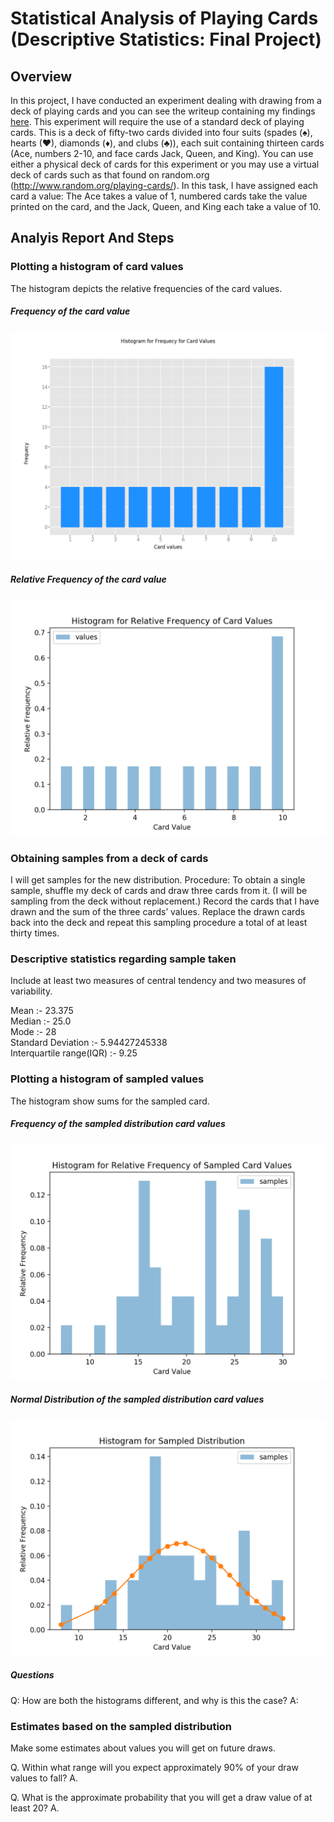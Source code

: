 # Statistical Analysis of Playing Cards (Descriptive Statistics: Final Project)

## Overview
In this project, I have conducted an experiment dealing with drawing from a deck of playing cards and you can see the writeup containing my findings [here](#analyis-report-and-steps).
This experiment will require the use of a standard deck of playing cards. This is a deck of fifty-two cards divided into four suits (spades (♠), hearts (♥), diamonds (♦), and clubs (♣)), each suit containing thirteen cards (Ace, numbers 2-10, and face cards Jack, Queen, and King). You can use either a physical deck of cards for this experiment or you may use a virtual deck of cards such as that found on random.org (http://www.random.org/playing-cards/). In this task, I have assigned each card a value: The Ace takes a value of 1, numbered cards take the value printed on the card, and the Jack, Queen, and King each take a value of 10.

## Analyis Report And Steps

### Plotting a histogram of card values
The histogram depicts the relative frequencies of the card values.

##### Frequency of the card value
![histogram depicts the frequencies of the card values](https://github.com/krypten/PlayingCardsStatisticalAnalysis/blob/master/graph/card_frequency.png "Histogram depicts the frequencies of the card values")


##### Relative Frequency of the card value
![histogram depicts the relative frequencies of the card values](https://github.com/krypten/PlayingCardsStatisticalAnalysis/blob/master/graph/card_relative_frequency.png "Histogram depicts the relative frequencies of the card values")

### Obtaining samples from a deck of cards
I will get samples for the new distribution. Procedure: To obtain a single sample, shuffle my deck of cards and draw three cards from it. (I will be sampling from the deck without replacement.) Record the cards that I have drawn and the sum of the three cards’ values. Replace the drawn cards back into the deck and repeat this sampling procedure a total of at least thirty times.

### Descriptive statistics regarding sample taken
Include at least two measures of central tendency and two measures of variability.

Mean :- 			23.375<br/>
Median :- 			25.0<br/>
Mode :- 			28<br/>
Standard Deviation :-		5.94427245338<br/>
Interquartile range(IQR) :- 	9.25<br/>

### Plotting a histogram of sampled values
The histogram show sums for the sampled card.

##### Frequency of the sampled distribution card values
![histogram depicts the frequencies of the sampled distribution card values](https://github.com/krypten/PlayingCardsStatisticalAnalysis/blob/master/graph/sampled_relative_frequency.png "Histogram depicts the frequencies of the sampled distribution card values")

##### Normal Distribution of the sampled distribution card values
![histogram depicts distribution of the sampled card values](https://github.com/krypten/PlayingCardsStatisticalAnalysis/blob/master/graph/sampled_normal_distribution.png "Histogram depicts distribution of the sampled card values")

##### Questions

Q: How are both the histograms different, and  why is this the case?
A: 

### Estimates based on the sampled distribution
Make some estimates about values you will get on future draws.


Q. Within what range will you expect approximately 90% of your draw values to fall?
A. 

Q. What is the approximate probability that you will get a draw value of at least 20?
A.


